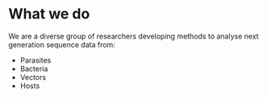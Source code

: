 # What we do

We are a diverse group of researchers developing methods to analyse next generation sequence data from:
* Parasites
* Bacteria
* Vectors
* Hosts